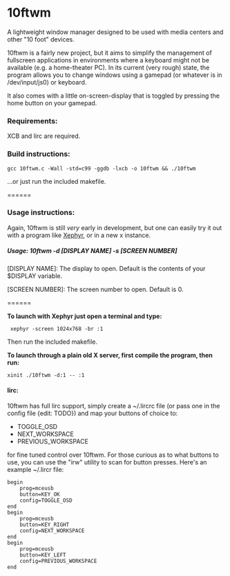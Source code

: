 10ftwm
======

A lightweight window manager designed to be used with media centers and other "10 foot" devices.

10ftwm is a fairly new project, but it aims to simplify the management of fullscreen applications in environments where a keyboard might not be available (e.g. a home-theater PC). In its current (very rough) state, the program allows you to change windows using a gamepad (or whatever is in /dev/input/js0) or keyboard.

It also comes with a little on-screen-display that is toggled by pressing the home button on your gamepad. 

### Requirements:

XCB and lirc are required.


### Build instructions:

    gcc 10ftwm.c -Wall -std=c99 -ggdb -lxcb -o 10ftwm && ./10ftwm
    
...or just run the included makefile.

======


### Usage instructions:

Again, 10ftwm is still *very* early in development, but one can easily try it out with a program like [Xephyr](http://www.freedesktop.org/wiki/Software/Xephyr/), or in a new x instance.

##### Usage: 10ftwm -d [DISPLAY NAME] -s [SCREEN NUMBER]

[DISPLAY NAME]:
The display to open. Default is the contents of your $DISPLAY variable.

[SCREEN NUMBER]:
The screen number to open. Default is 0.

======


**To launch with Xephyr just open a terminal and type:**

     xephyr -screen 1024x768 -br :1

Then run the included makefile.

**To launch through a plain old X server, first compile the program, then run:**

    xinit ./10ftwm -d:1 -- :1
    
#### lirc:

10ftwm has full lirc support, simply create a ~/.lircrc file (or pass one in the config file {edit: TODO}) and map your buttons of choice to:

* TOGGLE_OSD
* NEXT_WORKSPACE
* PREVIOUS_WORKSPACE

for fine tuned control over 10ftwm. For those curious as to what buttons to use, you can use the "irw" utility to scan for button presses. Here's an example ~/.lircr file:

    begin
    	prog=mceusb
    	button=KEY_OK
    	config=TOGGLE_OSD
    end
    begin
    	prog=mceusb
    	button=KEY_RIGHT
    	config=NEXT_WORKSPACE
    end
    begin
    	prog=mceusb
    	button=KEY_LEFT
    	config=PREVIOUS_WORKSPACE
    end
